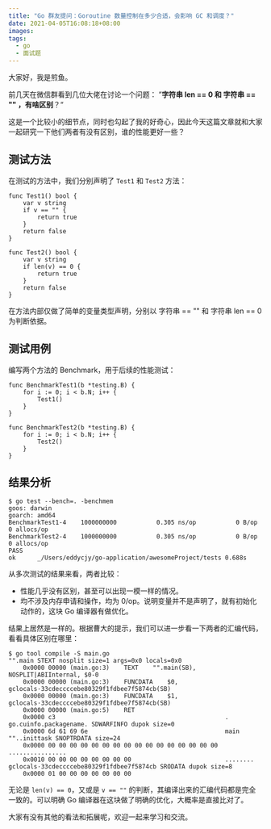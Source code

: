 ```yaml
---
title: "Go 群友提问：Goroutine 数量控制在多少合适，会影响 GC 和调度？"
date: 2021-04-05T16:08:18+08:00
images:
tags: 
  - go
  - 面试题
---
```


大家好，我是煎鱼。

前几天在微信群看到几位大佬在讨论一个问题： ”**字符串 len == 0 和 字符串 == "" ，有啥区别**？“

这是一个比较小的细节点，同时也勾起了我的好奇心，因此今天这篇文章就和大家一起研究一下他们两者有没有区别，谁的性能更好一些？

## 测试方法

在测试的方法中，我们分别声明了 `Test1` 和 `Test2` 方法：

```
func Test1() bool {
	var v string
	if v == "" {
		return true
	}
	return false
}

func Test2() bool {
	var v string
	if len(v) == 0 {
		return true
	}
	return false
}
```

在方法内部仅做了简单的变量类型声明，分别以 字符串 == "" 和 字符串 len == 0 为判断依据。

## 测试用例

编写两个方法的 Benchmark，用于后续的性能测试：

```
func BenchmarkTest1(b *testing.B) {
	for i := 0; i < b.N; i++ {
		Test1()
	}
}

func BenchmarkTest2(b *testing.B) {
	for i := 0; i < b.N; i++ {
		Test2()
	}
}
```

## 结果分析

```
$ go test --bench=. -benchmem
goos: darwin
goarch: amd64
BenchmarkTest1-4   	1000000000	         0.305 ns/op	       0 B/op	       0 allocs/op
BenchmarkTest2-4   	1000000000	         0.305 ns/op	       0 B/op	       0 allocs/op
PASS
ok  	_/Users/eddycjy/go-application/awesomeProject/tests	0.688s
```

从多次测试的结果来看，两者比较：
- 性能几乎没有区别，甚至可以出现一模一样的情况。
- 均不涉及内存申请和操作，均为 0/op。说明变量并不是声明了，就有初始化动作的，这块 Go 编译器有做优化。

结果上居然是一样的。根据曹大的提示，我们可以进一步看一下两者的汇编代码，看看具体区别在哪里：

```
$ go tool compile -S main.go
"".main STEXT nosplit size=1 args=0x0 locals=0x0
	0x0000 00000 (main.go:3)	TEXT	"".main(SB), NOSPLIT|ABIInternal, $0-0
	0x0000 00000 (main.go:3)	FUNCDATA	$0, gclocals·33cdeccccebe80329f1fdbee7f5874cb(SB)
	0x0000 00000 (main.go:3)	FUNCDATA	$1, gclocals·33cdeccccebe80329f1fdbee7f5874cb(SB)
	0x0000 00000 (main.go:5)	RET
	0x0000 c3                                               .
go.cuinfo.packagename. SDWARFINFO dupok size=0
	0x0000 6d 61 69 6e                                      main
""..inittask SNOPTRDATA size=24
	0x0000 00 00 00 00 00 00 00 00 00 00 00 00 00 00 00 00  ................
	0x0010 00 00 00 00 00 00 00 00                          ........
gclocals·33cdeccccebe80329f1fdbee7f5874cb SRODATA dupok size=8
	0x0000 01 00 00 00 00 00 00 00   
```

无论是 `len(v) == 0`，又或是 `v == ""` 的判断，其编译出来的汇编代码都是完全一致的。可以明确 Go 编译器在这块做了明确的优化，大概率是直接比对了。

大家有没有其他的看法和拓展呢，欢迎一起来学习和交流。
